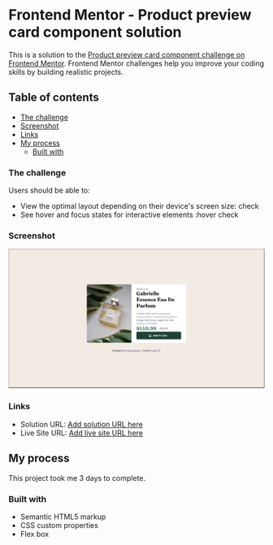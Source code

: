 # Frontend Mentor - Product preview card component solution

This is a solution to the [Product preview card component challenge on Frontend Mentor](https://www.frontendmentor.io/challenges/product-preview-card-component-GO7UmttRfa). Frontend Mentor challenges help you improve your coding skills by building realistic projects. 

## Table of contents


  - [The challenge](#the-challenge)
  - [Screenshot](#screenshot)
  - [Links](#links)
- [My process](#my-process)
  - [Built with](#built-with)
  


### The challenge

Users should be able to:

- View the optimal layout depending on their device's screen size: check
- See hover and focus states for interactive elements :hover check

### Screenshot

![](./image/desktop-img.PNG)



### Links

- Solution URL: [Add solution URL here](https://your-solution-url.com)
- Live Site URL: [Add live site URL here](https://your-live-site-url.com)

## My process

This project took me 3 days to complete.

### Built with

- Semantic HTML5 markup
- CSS custom properties
- Flex box

